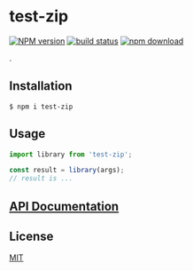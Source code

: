 # test-zip

[![NPM version][npm-image]][npm-url]
[![build status][ci-image]][ci-url]
[![npm download][download-image]][download-url]

.

## Installation

`$ npm i test-zip`

## Usage

```js
import library from 'test-zip';

const result = library(args);
// result is ...
```

## [API Documentation](https://cheminfo.github.io/test-zip/)

## License

[MIT](./LICENSE)

[npm-image]: https://img.shields.io/npm/v/test-zip.svg
[npm-url]: https://www.npmjs.com/package/test-zip
[ci-image]: https://github.com/cheminfo/test-zip/workflows/Node.js%20CI/badge.svg?branch=master
[ci-url]: https://github.com/cheminfo/test-zip/actions?query=workflow%3A%22Node.js+CI%22
[download-image]: https://img.shields.io/npm/dm/test-zip.svg
[download-url]: https://www.npmjs.com/package/test-zip
